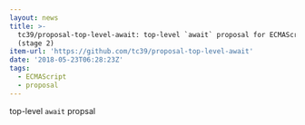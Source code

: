 ```yaml
---
layout: news
title: >-
  tc39/proposal-top-level-await: top-level `await` proposal for ECMAScript
  (stage 2)
item-url: 'https://github.com/tc39/proposal-top-level-await'
date: '2018-05-23T06:28:23Z'
tags:
  - ECMAScript
  - proposal
---
```

top-level `await` propsal
